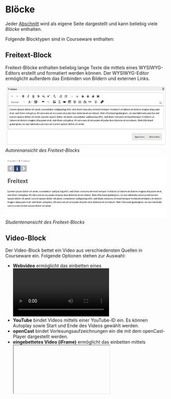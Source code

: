 ﻿Blöcke
======

Jeder [Abschnitt](structure.md) wird als eigene Seite dargestellt und kann beliebig viele _Blöcke_ enthalten.

Folgende Blocktypen sind in Courseware enthalten:


Freitext-Block
---------------
Freitext-Blöcke enthalten beliebig lange Texte die mittels eines WYSIWYG-Editors erstellt und formatiert werden können.
Der WYSIWYG-Editor ermöglicht außerdem das Einbinden von Bildern und externen Links.

![Autorenansicht des Freitext-Blocks](img/htmlBlock_edit.png)
_Autorenansicht des Freitext-Blocks_

![Studentenansicht des Freitext-Blocks](img/htmlBlock.png)
_Studentenansicht des Freitext-Blocks_


Video-Block
------------
Der Video-Block bettet ein Video aus verschiedensten Quellen in Courseware ein. Folgende Optionen stehen zur Auswahl:
- **Webvideo** ermöglicht das einbetten eines <video>-Tags. Es können verschiedene Qualitäten und Dateiformate gewählt werden.
- **YouTube**  bindet Videos mittels einer YouTube-ID ein. Es können Autoplay sowie Start und Ende des Videos gewählt werden.
- **openCast** bindet Vorlesungsaufzeichnungen ein die mit dem openCast-Player dargestellt werden.
- **eingebettetes Video (iFrame)** ermöglicht das einbetten mittels <iframe>-Tag. Dies ist notwendig wenn ein spezieller Player bereitgestellt wird.

![Autorenansicht des Video-Blocks](img/videoBlock_edit.png)
_Autorenansicht des Video-Blocks_

![Studentenansicht des Video-Blocks](img/videoBlock.png)
_Studentenansicht des Video-Blocks_


Quiz-Block
-----------
Der Quiz-Block stellt Aufgaben aus dem Vips-Plugin dar. Die Aufgaben können von den Lernenden bearbeitet und zur Auswertung abgeschickt werden.
Es gibt zwei Typen von Quiz-Blöcken, den Selbsttest und das Übungsblatt. Selbsttest können beliebig oft ausgeführt werden, die Auswertung erfolgt sofort.
In den Courseware-Einstellungen kann die Anzahl der Versuche, bis die Lösung angezeigt wird, eingestellt werden. Das Übungsblatt wird erst durch den Dozenten
im Vips-Plugin ausgewertet. Solange die Übung aktiv ist kann ein Lernender die Lösungen abändern. 

![Autorenansicht des Quiz-Blocks](img/testBlock_edit.png)
_Autorenansicht des Quiz-Blocks_

![Studentenansicht des Quiz-Blocks](img/testBlock.png)
_Studentenansicht des Quiz-Blocks_


Audio-Block
------------
In den Audio-Block können Audiodateien aus dem Dateibereich in Courseware eingebunden werden.
Der Courseware-Audio-Player ermöglicht die Funktionen Play, Pause und Stop. Vor- und zurückspulen ist 
über die Fortschrittsanzeige möglich.

Es werden die Dateitypen **mp3**, **ogg** und **wav** unterstützt. _Bitte beachten Sie das der Microsoft Internet Explorer das Dateiformat wav nicht unterstützt._

![Autorenansicht des Audio-Blocks](img/audioBlock_edit.png)
_Autorenansicht des Audio-Blocks_

![Studentenansicht des Audio-Blocks](img/audioBlock.png)
_Studentenansicht des Audio-Blocks_


Quellcode-Block (ab 3.0)
------------------------
Der Quellcode-Block verwendet das Syntax-Highlighting-Tool [highlight.js](https://highlightjs.org/).
Eingegebener Quelltext wird mittels der angegebenen Sprache dargestellt wie in einer IDE.

![Autorenansicht des Quellcode-Blocks](img/codeBlock_edit.png)
_Autorenansicht des Quellcode-Blocks_

![Studentenansicht des Quellcode-Blocks](img/codeBlock.png)
_Studentenansicht des Quellcode-Blocks_


Bestätigungs-Block
-------------------
In einer Courseware die sequentiell abgearbeitet werden soll müssen die in einer Sektion enthaltenen Blöcke bearbeitet werden damit das nächste Kapitel aufgerufen werden kann.
Da manche Blöcke wie z.B. Freitext-Block, IFrame-Block etc. nur das betrachten als Bestehenskriterium haben, kann mit dem Bestätigungs-Block eine zusätzliches Bestehenskriterium

eingefügt werden. Erst wenn der Nutzer bestätigt das er die Sektion bearbeitet, gelesen und oder betrachtet hat, wird die Sektion als erfolgreich bearbeitet vermerkt.

![Autorenansicht des Bestätigungs-Blocks](img/confirmBlock_edit.png)
_Autorenansicht des Bestätigungs-Blocks_

![Studentenansicht des Bestätigungs-Blocks](img/confirmBlock.png)
_Studentenansicht des Bestätigungs-Blocks_


Download-Block
---------------
Dieser Block ermöglicht den Download einer Datei aus dem Dateibereich.

![Autorenansicht des Download-Blocks](img/downloadBlock_edit.png)
_Autorenansicht des Download-Blocks_

![Studentenansicht des Download-Blocks](img/downloadBlock.png)
_Studentenansicht des Download-Blocks_


Evaluationen-Block
-------------------
Mit diesem Block können StudI-Evaluationen in Courseware eingebunden werden.


Forum-Block
------------
Mit diesem Block kann das StudIP-Forum in Courseware eingebunden werden.


Gruppierungs-Block
-------------------
Der Gruppierungs-Block fasst optisch mehrere Blöcke zusammen. Es ist eine Darstellung in einem sogenannten Accordion oder in Tabs möglich.

![Autorenansicht des Gruppierungs-Blocks](img/assortBlock_edit.png)
_Autorenansicht des Gruppierungs-Blocks_

![Studentenansicht des Gruppierungs-Blocks](img/assortBlock.png)
_Studentenansicht des Gruppierungs-Blocks_


IFrame-Block
-------------
Dieser Block bindet externe Inhalte von anderen Websites ein. Es kann die URL der einzubindenden Website angegeben werden, sowie die Höhe die dieser Block einnehmen soll.
Außerdem besteht die Möglichkeit eine einmalige User-ID an die eingebundene Seite zu übermitteln. Dies ID lässt keine Rückschlüsse auf den StudIP-Nutzer zu, identifiziert jedoch eindeutig.

![Autorenansicht des IFrame-Blocks](img/iframeBlock_edit_1.png)
_Autorenansicht des IFrame-Blocks_

![Autorenansicht des IFrame-Blocks](img/iframeBlock_edit_2.png)
_Autorenansicht des IFrame-Blocks mit Übergabeparameter_

![Studentenansicht des IFrame-Blocks](img/iframeBlock.png)
_Studentenansicht des IFrame-Blocks_


Galerie-Block (ab 2.2)
-----------------------
In den Galerie-Block werden alle Bilder aus einem Ordner des Dateibereichs in einer Karussellansicht angezeigt. 
Die Bilder können automatisch wechseln (autoplay) und die Navigationspfeile können ausgeblendet werden.

![Autorenansicht des Galerie-Blocks](img/galleryBlock_edit.png)
_Autorenansicht des Galerie-Blocks_

![Studentenansicht des Galerie-Blocks](img/galleryBlock.png)
_Studentenansicht des Galerie-Blocks mit Navigationspfeilen_

![Studentenansicht des Galerie-Blocks](img/galleryBlock_wo.png)
_Studentenansicht des Galerie-Blocks ohne Navigationspfeile_


Merksatz-Block (ab 3.0)
------------------------
Der Merksatz-Block ermöglicht das hervorheben von Informationen. Es können 5 verschiedene Farben und 15 verschiedene Icons ausgewählt werden.

![Autorenansicht des Merksatz-Blocks](img/keypointBlock_edit.png)
_Autorenansicht des Merksatz-Blocks_

![Studentenansicht des Merksatz-Blocks](img/keypointBlock.png)
_Studentenansicht des Merksatz-Blocks_


Such-Block (ab 3.0)
--------------------
Der Such-Block ermöglicht das Suchen innerhalb der Courseware einer Veranstaltung. 
Dieser Block kann sowohl in Sektionen als auch in der Sidebar verwendet werden.

![Autorenansicht des Such-Blocks](img/searchBlock_edit.png)
_Autorenansicht des Such-Blocks_

![Studentenansicht des Such-Blocks](img/searchBlock.png)
_Studentenansicht des Such-Blocks_


Link-Block (ab 3.0)
--------------------
Mit dem Link-Block lassen sich Links auf Strukturelemente innerhalb der Courseware setzen und externe Links erstellen.

![Autorenansicht des Link-Blocks](img/linkBlock_edit.png)
_Autorenansicht des Link-Blocks_

![Studentenansicht des Link-Blocks](img/linkBlock.png)
_Studentenansicht des Link-Blocks_


PDF-Block (ab 3.0)
--------------------
Der PDF-Block kann PDF Dateien aus dem Dateibereich darstellen. Die Datei lässt sich wie gewohnt durchblättern und runter laden.

![Autorenansicht des PDF-Blocks](img/pdfBlock_edit.png)
_Autorenansicht des PDF-Blocks_

![Studentenansicht des PDF-Blocks](img/pdfBlock.png)
_Studentenansicht des PDF-Blocks_


Kommentare & Diskussion Block (ab 3.0)
--------------------
Dieser Block ermöglicht eine Kommunikation zwischen den Lernenden untereinander und mit dem Lehrenden. 
Kommentare und Fragen können hiermit gezielt an einer gewünschten Stelle eingebunden werden. Der Lehrende hat die 
Möglichkeit über die Diskussionsübersicht alle Diskussionen einer Veranstaltung auf einen Blick zu sehen.

![Autorenansicht des Kommentare & Diskussion Blocks](img/postBlock_edit.png)
_Autorenansicht des Kommentare & Diskussion Blocks_

![Studentenansicht des Kommentare & Diskussion Blocks](img/postBlock.png)
_Studentenansicht des Kommentare & Diskussion Blocks_

![Diskussionsübersicht für Lehrende](img/cpo_post.png)
_Diskussionsübersicht für Lehrende_
